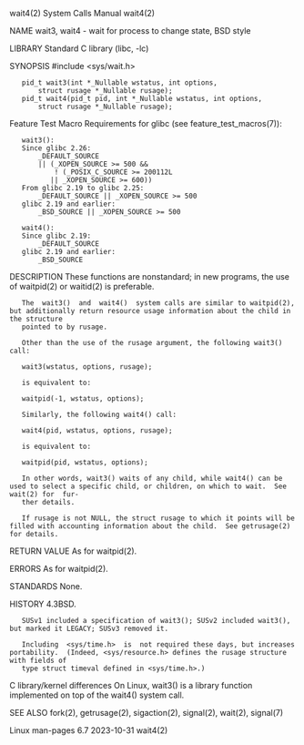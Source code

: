 wait4(2)							      System Calls Manual							      wait4(2)

NAME
       wait3, wait4 - wait for process to change state, BSD style

LIBRARY
       Standard C library (libc, -lc)

SYNOPSIS
       #include <sys/wait.h>

       pid_t wait3(int *_Nullable wstatus, int options,
		   struct rusage *_Nullable rusage);
       pid_t wait4(pid_t pid, int *_Nullable wstatus, int options,
		   struct rusage *_Nullable rusage);

   Feature Test Macro Requirements for glibc (see feature_test_macros(7)):

       wait3():
	   Since glibc 2.26:
	       _DEFAULT_SOURCE
		   || (_XOPEN_SOURCE >= 500 &&
		       ! (_POSIX_C_SOURCE >= 200112L
			  || _XOPEN_SOURCE >= 600))
	   From glibc 2.19 to glibc 2.25:
	       _DEFAULT_SOURCE || _XOPEN_SOURCE >= 500
	   glibc 2.19 and earlier:
	       _BSD_SOURCE || _XOPEN_SOURCE >= 500

       wait4():
	   Since glibc 2.19:
	       _DEFAULT_SOURCE
	   glibc 2.19 and earlier:
	       _BSD_SOURCE

DESCRIPTION
       These functions are nonstandard; in new programs, the use of waitpid(2) or waitid(2) is preferable.

       The  wait3()  and  wait4()  system calls are similar to waitpid(2), but additionally return resource usage information about the child in the structure
       pointed to by rusage.

       Other than the use of the rusage argument, the following wait3() call:

	   wait3(wstatus, options, rusage);

       is equivalent to:

	   waitpid(-1, wstatus, options);

       Similarly, the following wait4() call:

	   wait4(pid, wstatus, options, rusage);

       is equivalent to:

	   waitpid(pid, wstatus, options);

       In other words, wait3() waits of any child, while wait4() can be used to select a specific child, or children, on which to wait.	 See wait(2) for  fur‐
       ther details.

       If rusage is not NULL, the struct rusage to which it points will be filled with accounting information about the child.	See getrusage(2) for details.

RETURN VALUE
       As for waitpid(2).

ERRORS
       As for waitpid(2).

STANDARDS
       None.

HISTORY
       4.3BSD.

       SUSv1 included a specification of wait3(); SUSv2 included wait3(), but marked it LEGACY; SUSv3 removed it.

       Including  <sys/time.h>	is  not required these days, but increases portability.	 (Indeed, <sys/resource.h> defines the rusage structure with fields of
       type struct timeval defined in <sys/time.h>.)

   C library/kernel differences
       On Linux, wait3() is a library function implemented on top of the wait4() system call.

SEE ALSO
       fork(2), getrusage(2), sigaction(2), signal(2), wait(2), signal(7)

Linux man-pages 6.7							  2023-10-31								      wait4(2)
